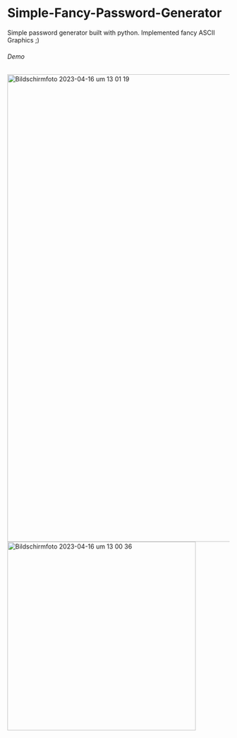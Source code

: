 # Simple-Fancy-Password-Generator
Simple password generator built with python. Implemented fancy ASCII Graphics ;)

###### Demo
<img width="1058" alt="Bildschirmfoto 2023-04-16 um 13 01 19" src="https://user-images.githubusercontent.com/66774630/232303760-c4cbbe70-b675-4dd4-80b7-55a81b7d711b.png">
<img width="427" alt="Bildschirmfoto 2023-04-16 um 13 00 36" src="https://user-images.githubusercontent.com/66774630/232303824-63d9f976-048e-4802-bf67-9c147412b1a5.png">

